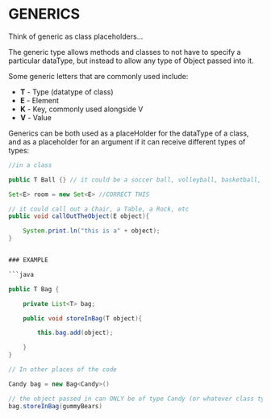 # GENERICS

Think of generic as class placeholders...

The generic type allows methods and classes to not have to specify a particular dataType, but instead to allow any type of Object passed into it.

Some generic letters that are commonly used include:
* **T** - Type (datatype of class)
* **E** - Element
* **K** - Key, commonly used alongside V
* **V** - Value

Generics can be both used as a placeHolder for the dataType of a class, and as a placeholder for an argument if it can receive different types of types:

```java
//in a class

public T Ball {} // it could be a soccer ball, volleyball, basketball, football....

Set<E> room = new Set<E> //CORRECT THIS

// it could call out a Chair, a Table, a Rock, etc
public void callOutTheObject(E object){

	System.print.ln("this is a" + object);
}


### EXAMPLE

```java

public T Bag {

	private List<T> bag;

	public void storeInBag(T object){

		this.bag.add(object);

	}
}

// In other places of the code

Candy bag = new Bag<Candy>()

// the object passed in can ONLY be of type Candy (or whatever class type you define)
bag.storeInBag(gummyBears)


```
